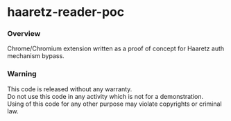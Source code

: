 # haaretz-reader-poc

### Overview
Chrome/Chromium extension written as a proof of concept for Haaretz auth mechanism bypass.

### Warning
This code is released without any warranty.  
Do not use this code in any activity which is not for a demonstration.  
Using of this code for any other purpose may violate copyrights or criminal law.

